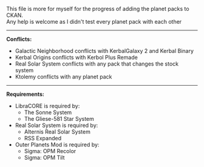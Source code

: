 This file is more for myself for the progress of adding the planet packs to CKAN.  
Any help is welcome as I didn't test every planet pack with each other

---

**Conflicts:**
* Galactic Neighborhood conflicts with KerbalGalaxy 2 and Kerbal Binary
* Kerbal Origins conflicts with Kerbol Plus Remade
* Real Solar System conflicts with any pack that changes the stock system
* Ktolemy conflicts with any planet pack

---

**Requirements:**
* LibraCORE is required by:
    * The Sonne System
    * The Gliese-581 Star System
* Real Solar System is required by:
    * Alternis Real Solar System 
    * RSS Expanded
* Outer Planets Mod is required by:
    * Sigma: OPM Recolor
    * Sigma: OPM Tilt

